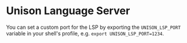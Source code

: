 # Unison Language Server

You can set a custom port for the LSP by exporting the `UNISON_LSP_PORT` variable in your shell's profile, e.g. `export UNISON_LSP_PORT=1234`.
